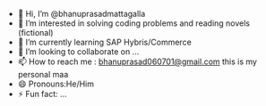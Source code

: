 - 👋 Hi, I’m @bhanuprasadmattagalla
- 👀 I’m interested in solving coding problems and reading novels (fictional)
- 🌱 I’m currently learning SAP Hybris/Commerce
- 💞️ I’m looking to collaborate on ...
- 📫 How to reach me : bhanuprasad060701@gmail.com this is my personal maa
- 😄 Pronouns:He/Him
- ⚡ Fun fact: ...

<!---
bhanuprasadmattagalla/bhanuprasadmattagalla is a ✨ special ✨ repository because its `README.md` (this file) appears on your GitHub profile.
You can click the Preview link to take a look at your changes.
--->
